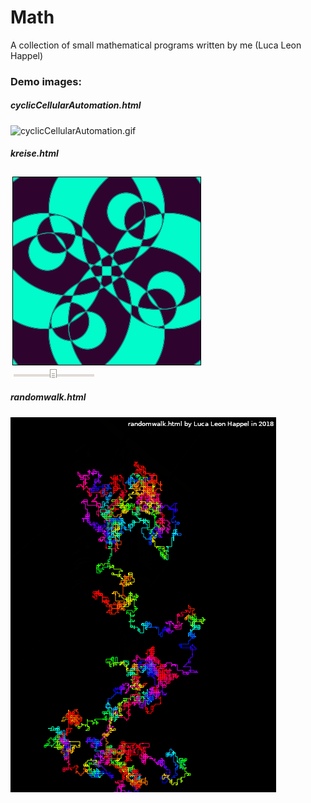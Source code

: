 # Math

A collection of small mathematical programs written by me (Luca Leon Happel)

### Demo images:

##### cyclicCellularAutomation.html

![cyclicCellularAutomation.gif](cyclicCellularAutomation.gif)

##### kreise.html

![kreise.gif](kreise.gif)

##### randomwalk.html

![randomwalk.png](randomwalk.png)

